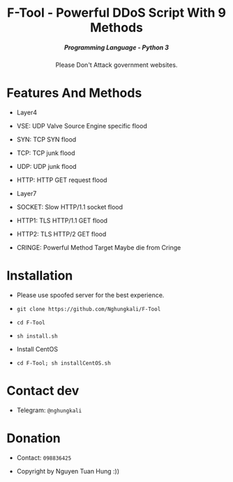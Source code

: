 

<h1 align="center">F-Tool - Powerful DDoS Script With 9 Methods</h1>
<em><h5 align="center">Programming Language - Python 3</h5></em>

<p align="center">Please Don't Attack government websites.</p>

# Features And Methods

* Layer4

* VSE: UDP Valve Source Engine specific flood
* SYN: TCP SYN flood
* TCP: TCP junk flood
* UDP:  UDP junk flood
* HTTP: HTTP GET request flood

* Layer7

* SOCKET: Slow HTTP/1.1 socket flood
* HTTP1: TLS HTTP/1.1 GET flood
* HTTP2: TLS HTTP/2 GET flood
* CRINGE: Powerful Method Target Maybe die from Cringe

# Installation

* Please use spoofed server for the best experience.

* ```git clone https://github.com/Nghungkali/F-Tool```
* ```cd F-Tool```
* ```sh install.sh```

* Install CentOS

* ```cd F-Tool; sh installCentOS.sh```



# Contact dev
* Telegram: ```@nghungkali```

# Donation
* Contact: ```098836425```

* Copyright by Nguyen Tuan Hung :))




